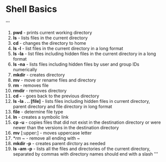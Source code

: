 # Shell Basics
'''
1. **pwd** - prints current working directory
2. **ls** - lists files in the current directory
3. **cd** - changes the directory to home
4. **ls -l** - list files in the current directory in a long format
5. **ls -la** - list files including hidden files in the current directory in a long format
6. **ls -na** - lists files including hidden files by user and group IDs numerically
7. **mkdir** - creates directory
8. **mv** - move or rename files and directory
9. **rm** - removes file
10. **rmdir** - removes directory
11. **cd -** - goes back to the previous directory
12. **ls -la . .. [file]** - lists files including hidden files in current directory, parent directory and file directory in long format 
13. **file** - determine file type
14. **ln** - creates a symbolic link
15. **cp -u** - copies files that did not exist in the destination directory or were newer than the versions in the destination directory
16. **mv** [:upper:] - moves uppercase letter
17. **rm *~** - remove all ending with ~
18. **mkdir -p** - creates parent dirctory as needed
19. **ls -am -p** -  lists all the files and directories of the current directory, separated by commas with directory names should end with a slash
'''
